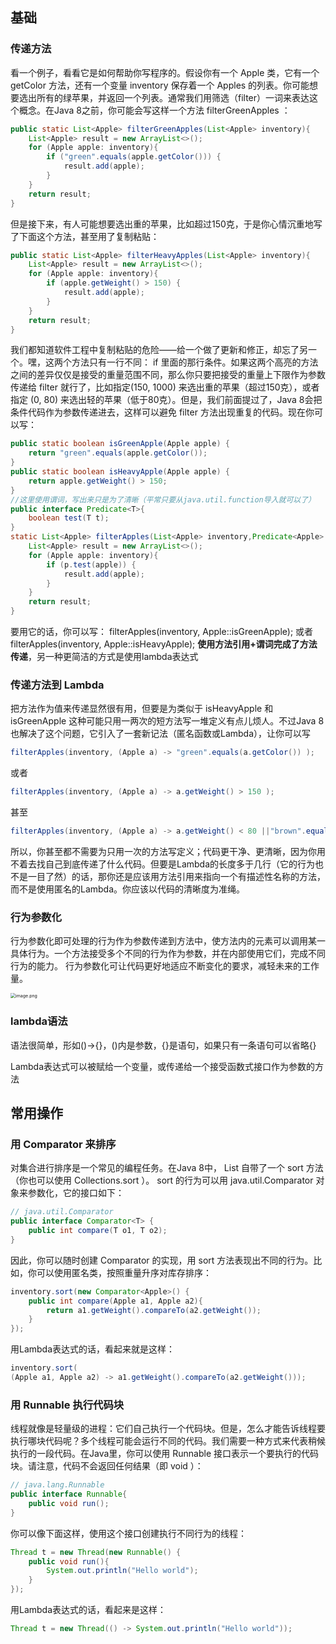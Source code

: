## 基础

### 传递方法

看一个例子，看看它是如何帮助你写程序的。假设你有一个 Apple 类，它有一个 getColor 方法，还有一个变量 inventory 保存着一个 Apples 的列表。你可能想要选出所有的绿苹果，并返回一个列表。通常我们用筛选（filter）一词来表达这个概念。在Java 8之前，你可能会写这样一个方法 filterGreenApples ：

```java
public static List<Apple> filterGreenApples(List<Apple> inventory){
    List<Apple> result = new ArrayList<>();
    for (Apple apple: inventory){
    	if ("green".equals(apple.getColor())) {
    		result.add(apple);
    	}
    }
    return result;
}
```

但是接下来，有人可能想要选出重的苹果，比如超过150克，于是你心情沉重地写了下面这个方法，甚至用了复制粘贴：

```java
public static List<Apple> filterHeavyApples(List<Apple> inventory){
    List<Apple> result = new ArrayList<>();
    for (Apple apple: inventory){
    	if (apple.getWeight() > 150) {
    		result.add(apple);
    	}
    }
    return result;
}
```

我们都知道软件工程中复制粘贴的危险——给一个做了更新和修正，却忘了另一个。嘿，这两个方法只有一行不同： if 里面的那行条件。如果这两个高亮的方法之间的差异仅仅是接受的重量范围不同，那么你只要把接受的重量上下限作为参数传递给 filter 就行了，比如指定(150, 1000) 来选出重的苹果（超过150克），或者指定 (0, 80) 来选出轻的苹果（低于80克）。但是，我们前面提过了，Java 8会把条件代码作为参数传递进去，这样可以避免 filter 方法出现重复的代码。现在你可以写：

```java
public static boolean isGreenApple(Apple apple) {
	return "green".equals(apple.getColor());
}
public static boolean isHeavyApple(Apple apple) {
	return apple.getWeight() > 150;
}
//这里使用谓词，写出来只是为了清晰（平常只要从java.util.function导入就可以了）
public interface Predicate<T>{
	boolean test(T t);
}
static List<Apple> filterApples(List<Apple> inventory,Predicate<Apple> p) {
	List<Apple> result = new ArrayList<>();
	for (Apple apple: inventory){
		if (p.test(apple)) {
			result.add(apple);
		}
	}
	return result;
}
```

要用它的话，你可以写：
filterApples(inventory, Apple::isGreenApple);
或者
filterApples(inventory, Apple::isHeavyApple);
**使用方法引用+谓词完成了方法传递**，另一种更简洁的方式是使用lambda表达式

### 传递方法到 Lambda

把方法作为值来传递显然很有用，但要是为类似于 isHeavyApple 和 isGreenApple 这种可能只用一两次的短方法写一堆定义有点儿烦人。不过Java 8也解决了这个问题，它引入了一套新记法（匿名函数或Lambda），让你可以写

```java
filterApples(inventory, (Apple a) -> "green".equals(a.getColor()) );
```

或者

```java
filterApples(inventory, (Apple a) -> a.getWeight() > 150 );
```

甚至

```java
filterApples(inventory, (Apple a) -> a.getWeight() < 80 ||"brown".equals(a.getColor()) );
```

所以，你甚至都不需要为只用一次的方法写定义；代码更干净、更清晰，因为你用不着去找自己到底传递了什么代码。但要是Lambda的长度多于几行（它的行为也不是一目了然）的话，那你还是应该用方法引用来指向一个有描述性名称的方法，而不是使用匿名的Lambda。你应该以代码的清晰度为准绳。

### 行为参数化

行为参数化即可处理的行为作为参数传递到方法中，使方法内的元素可以调用某一具体行为。一个方法接受多个不同的行为作为参数，并在内部使用它们，完成不同行为的能力。
行为参数化可让代码更好地适应不断变化的要求，减轻未来的工作量。

<img src="https://i.loli.net/2020/03/11/fcQU8xwSkNl5JLI.png" alt="image.png" style="zoom:50%;" />

### lambda语法

语法很简单，形如()->{}，()内是参数，{}是语句，如果只有一条语句可以省略{}

Lambda表达式可以被赋给一个变量，或传递给一个接受函数式接口作为参数的方法

## 常用操作

### 用 Comparator 来排序

对集合进行排序是一个常见的编程任务。在Java 8中， List 自带了一个 sort 方法（你也可以使用 Collections.sort ）。 sort 的行为可以用 java.util.Comparator 对象来参数化，它的接口如下：

```java
// java.util.Comparator
public interface Comparator<T> {
	public int compare(T o1, T o2);
}
```

因此，你可以随时创建 Comparator 的实现，用 sort 方法表现出不同的行为。比如，你可以使用匿名类，按照重量升序对库存排序：

```java
inventory.sort(new Comparator<Apple>() {
	public int compare(Apple a1, Apple a2){
		return a1.getWeight().compareTo(a2.getWeight());
	}
});
```

用Lambda表达式的话，看起来就是这样：

```java
inventory.sort(
(Apple a1, Apple a2) -> a1.getWeight().compareTo(a2.getWeight()));
```

### 用 Runnable 执行代码块

线程就像是轻量级的进程：它们自己执行一个代码块。但是，怎么才能告诉线程要执行哪块代码呢？多个线程可能会运行不同的代码。我们需要一种方式来代表稍候执行的一段代码。在Java里，你可以使用 Runnable 接口表示一个要执行的代码块。请注意，代码不会返回任何结果（即 void ）：

```java
// java.lang.Runnable
public interface Runnable{
	public void run();
}
```

你可以像下面这样，使用这个接口创建执行不同行为的线程：

```java
Thread t = new Thread(new Runnable() {
	public void run(){
		System.out.println("Hello world");
	}
});
```

用Lambda表达式的话，看起来是这样：

```java
Thread t = new Thread(() -> System.out.println("Hello world"));
```

